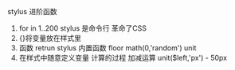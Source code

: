 stylus 进阶函数
1.  for in 1..200
stylus 是命令行 革命了CSS
2.  {}将变量放在样式里
3.  函数 retrun 
stylus 内置函数
floor math(0,'random')
unit 
4.  在样式中随意定义变量 计算的过程
加减运算 unit($left,'px') - 50px